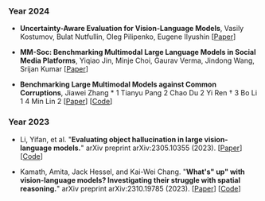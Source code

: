 ### Year 2024 


* **Uncertainty-Aware Evaluation for Vision-Language Models**, Vasily Kostumov, Bulat Nutfullin, Oleg Pilipenko, Eugene Ilyushin
  [[Paper](https://arxiv.org/abs/2402.14418)] 

* **MM-Soc: Benchmarking Multimodal Large Language Models in Social Media Platforms**, Yiqiao Jin, Minje Choi, Gaurav Verma, Jindong Wang, Srijan Kumar
  [[Paper](https://arxiv.org/abs/2402.14154)]
  
* **Benchmarking Large Multimodal Models against Common Corruptions**, Jiawei Zhang * 1 Tianyu Pang 2 Chao Du 2 Yi Ren † 3 Bo Li 1 4 Min Lin 2
  [[Paper](https://arxiv.org/pdf/2401.11943.pdf)]
  [[Code](https://github.com/sail-sg/MMCBench)]


### Year 2023 
* Li, Yifan, et al. "**Evaluating object hallucination in large vision-language models.**" arXiv preprint arXiv:2305.10355 (2023).
  [[Paper](https://arxiv.org/pdf/2305.10355.pdf)]
  [[Code](https://github.com/RUCAIBox/POPE)]

* Kamath, Amita, Jack Hessel, and Kai-Wei Chang. "**What's" up" with vision-language models? Investigating their struggle with spatial reasoning.**" arXiv preprint arXiv:2310.19785 (2023).
  [[Paper](https://arxiv.org/pdf/2310.19785.pdf)]
  [[Code](https://github.com/amitakamath/whatsup_vlms)] 
